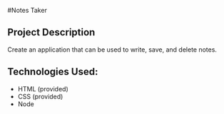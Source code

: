 #Notes Taker

## Project Description 
Create an application that can be used to write, save, and delete notes.

## Technologies Used:
<ul>
<li>HTML (provided)</li>
<li>CSS (provided)</li>
<li>Node </li>
</ul>
